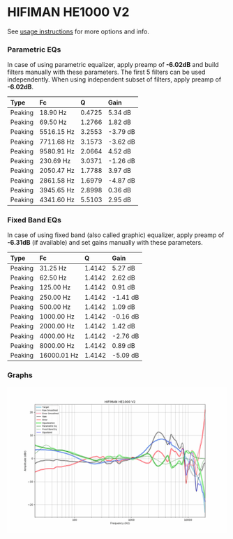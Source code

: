 # HIFIMAN HE1000 V2
See [usage instructions](https://github.com/jaakkopasanen/AutoEq#usage) for more options and info.

### Parametric EQs
In case of using parametric equalizer, apply preamp of **-6.02dB** and build filters manually
with these parameters. The first 5 filters can be used independently.
When using independent subset of filters, apply preamp of **-6.02dB**.

| Type    | Fc         |      Q | Gain     |
|:--------|:-----------|:-------|:---------|
| Peaking | 18.90 Hz   | 0.4725 | 5.34 dB  |
| Peaking | 69.50 Hz   | 1.2766 | 1.82 dB  |
| Peaking | 5516.15 Hz | 3.2553 | -3.79 dB |
| Peaking | 7711.68 Hz | 3.1573 | -3.62 dB |
| Peaking | 9580.91 Hz | 2.0664 | 4.52 dB  |
| Peaking | 230.69 Hz  | 3.0371 | -1.26 dB |
| Peaking | 2050.47 Hz | 1.7788 | 3.97 dB  |
| Peaking | 2861.58 Hz | 1.6979 | -4.87 dB |
| Peaking | 3945.65 Hz | 2.8998 | 0.36 dB  |
| Peaking | 4341.60 Hz | 5.5103 | 2.95 dB  |

### Fixed Band EQs
In case of using fixed band (also called graphic) equalizer, apply preamp of **-6.31dB**
(if available) and set gains manually with these parameters.

| Type    | Fc          |      Q | Gain     |
|:--------|:------------|:-------|:---------|
| Peaking | 31.25 Hz    | 1.4142 | 5.27 dB  |
| Peaking | 62.50 Hz    | 1.4142 | 2.62 dB  |
| Peaking | 125.00 Hz   | 1.4142 | 0.91 dB  |
| Peaking | 250.00 Hz   | 1.4142 | -1.41 dB |
| Peaking | 500.00 Hz   | 1.4142 | 1.09 dB  |
| Peaking | 1000.00 Hz  | 1.4142 | -0.16 dB |
| Peaking | 2000.00 Hz  | 1.4142 | 1.42 dB  |
| Peaking | 4000.00 Hz  | 1.4142 | -2.76 dB |
| Peaking | 8000.00 Hz  | 1.4142 | 0.89 dB  |
| Peaking | 16000.01 Hz | 1.4142 | -5.09 dB |

### Graphs
![](./HIFIMAN%20HE1000%20V2.png)